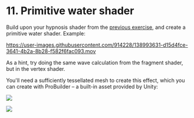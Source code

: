 # 11. Primitive water shader

Build upon your hypnosis shader from the [previous exercise](./10_Hypnosis.md), and create a primitive water shader. Example:

https://user-images.githubusercontent.com/914228/138993631-d15d4fce-3641-4b2a-8b28-f582f6fac093.mov

As a hint, try doing the same wave calculation from the fragment shader, but in the vertex shader.

You'll need a sufficiently tessellated mesh to create this effect, which you can create with ProBuilder – a built-in asset provided by Unity:

![](https://user-images.githubusercontent.com/914228/138993950-0007db5d-5273-4063-9f2c-c9b08e39e06e.png)

![](https://user-images.githubusercontent.com/914228/138993954-ebaf274f-c1c4-439e-b068-2a70bd3dc5c7.png)
